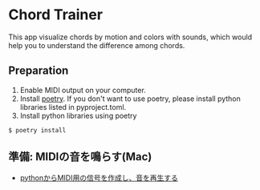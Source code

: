 # Chord Trainer

This app visualize chords by motion and colors with sounds, which would help you to understand the difference among chords.

## Preparation

1. Enable MIDI output on your computer.
2. Install [poetry](https://python-poetry.org/docs/). If you don't want to use poetry, please install python libraries listed in pyproject.toml.
3. Install python libraries using poetry
```
$ poetry install
```

## 準備: MIDIの音を鳴らす(Mac)

- [pythonからMIDI用の信号を作成し、音を再生する](https://kagari.github.io/note/2020/macos_pygame_midi/)